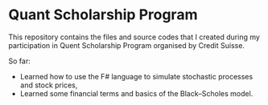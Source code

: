 # Quant Scholarship Program
This repository contains the files and source codes that I created during my participation in Quent Scholarship Program organised by Credit Suisse.

So far:
- Learned how to use the F# language to simulate stochastic processes and stock prices,
- Learned some financial terms and basics of the Black–Scholes model.